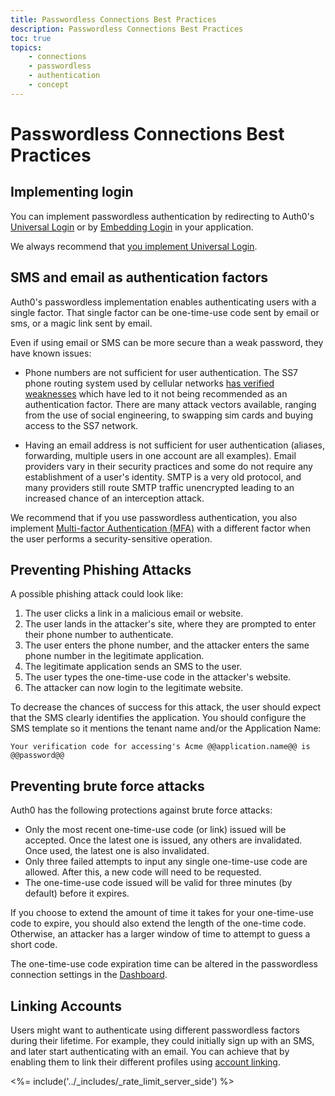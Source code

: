 ```yaml
---
title: Passwordless Connections Best Practices
description: Passwordless Connections Best Practices
toc: true
topics:
    - connections
    - passwordless
    - authentication
    - concept
---
```

# Passwordless Connections Best Practices

## Implementing login 

You can implement passwordless authentication by redirecting to Auth0's [Universal Login](/connections/passwordless/guides/universal-login) or by [Embedding Login](/connections/passwordless/guides/embedded-login) in your application.

We always recommend that [you implement Universal Login](guides/login/universal-vs-embedded).

## SMS and email as authentication factors

Auth0's passwordless implementation enables authenticating users with a single factor. That single factor can be one-time-use code sent by email or sms, or a magic link sent by email.

Even if using email or SMS can be more secure than a weak password, they have known issues:

-  Phone numbers are not sufficient for user authentication. The SS7 phone routing system used by cellular networks [has verified weaknesses](https://thehackernews.com/2017/05/ss7-vulnerability-bank-hacking.html) which have led to it not being recommended as an authentication factor. There are many attack vectors available, ranging from the use of social engineering, to swapping sim cards and buying access to the SS7 network. 

- Having an email address is not sufficient for user authentication (aliases, forwarding, multiple users in one account are all examples). Email providers vary in their security practices and some do not require any establishment of a user's identity. SMTP is a very old protocol, and many providers still route SMTP traffic unencrypted leading to an increased chance of an interception attack. 

We recommend that if you use passwordless authentication, you also implement [Multi-factor Authentication (MFA)](/multifactor-authentication) with a different factor when the user performs a security-sensitive operation.

## Preventing Phishing Attacks

A possible phishing attack could look like:

1. The user clicks a link in a malicious email or website.
1. The user lands in the attacker's site, where they are prompted to enter their phone number to authenticate.
1. The user enters the phone number, and the attacker enters the same phone number in the legitimate application.
1. The legitimate application sends an SMS to the user.
1. The user types the one-time-use code in the attacker's website.
1. The attacker can now login to the legitimate website.

To decrease the chances of success for this attack, the user should expect that the SMS clearly identifies the application. You should configure the SMS template so it mentions the tenant name and/or the Application Name:

```text
Your verification code for accessing's Acme @@application.name@@ is @@password@@
```

## Preventing brute force attacks 

Auth0 has the following protections against brute force attacks:

* Only the most recent one-time-use code (or link) issued will be accepted. Once the latest one is issued, any others are invalidated. Once used, the latest one is also invalidated.
* Only three failed attempts to input any single one-time-use code are allowed. After this, a new code will need to be requested.
* The one-time-use code issued will be valid for three minutes (by default) before it expires. 

If you choose to extend the amount of time it takes for your one-time-use code to expire, you should also extend the length of the one-time code. Otherwise, an attacker has a larger window of time to attempt to guess a short code.

The one-time-use code expiration time can be altered in the passwordless connection settings in the [Dashboard](${manage_url}/#/connections/passwordless).

##  Linking Accounts

Users might want to authenticate using different passwordless factors during their lifetime. For example, they could initially sign up with an SMS, and later start authenticating with an email. You can achieve that by enabling them to link their different profiles using [account linking](/link-accounts).

<%= include('../_includes/_rate_limit_server_side') %>
